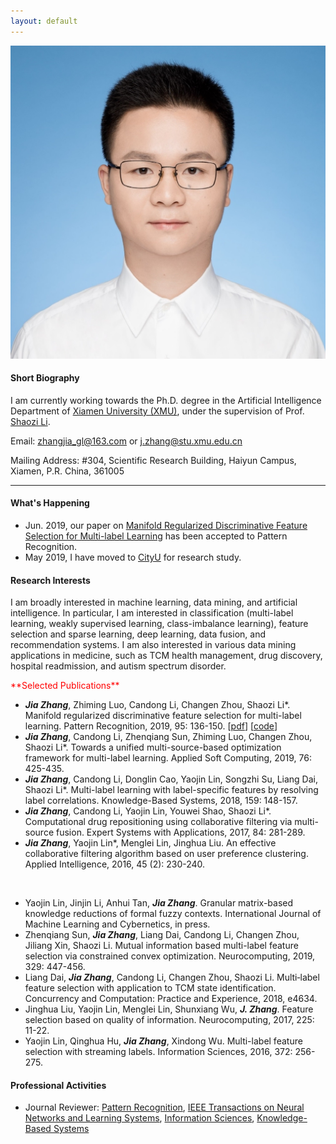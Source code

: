```yaml
---
layout: default 
---
```


<img class="profile-picture" src="jiazhang.jpg">

#### Short Biography

I am currently working towards the Ph.D. degree in the Artificial Intelligence Department of [Xiamen University (XMU)](https://www.xmu.edu.cn/), under the supervision of Prof. [Shaozi Li](http://imt.xmu.edu.cn/szdw.html).

Email: [zhangjia_gl@163.com](mailto:zhangjia_gl@163.com) or [j.zhang@stu.xmu.edu.cn](mailto:j.zhang@stu.xmu.edu.cn)

Mailing Address: #304, Scientific Research Building, Haiyun Campus, Xiamen, P.R. China, 361005

---

#### What's Happening

* Jun. 2019, our paper on [Manifold Regularized Discriminative Feature Selection for Multi-label Learning](https://www.sciencedirect.com/science/article/pii/S0031320319302341) has been accepted to Pattern Recognition.
* May 2019, I have moved to [CityU](https://www.cityu.edu.hk/) for research study.

#### Research Interests

I am broadly interested in machine learning, data mining, and artificial intelligence. In particular, I am interested in classification (multi-label learning, weakly supervised learning, class-imbalance learning), feature selection and sparse learning, deep learning, data fusion, and recommendation systems. I am also interested in various data mining applications in medicine, such as TCM health management, drug discovery, hospital readmission, and autism spectrum disorder.

<p style='color:red'>**Selected Publications**</p>

* ***Jia Zhang***, Zhiming Luo, Candong Li, Changen Zhou, Shaozi Li\*. Manifold regularized discriminative feature selection for multi-label learning. Pattern Recognition, 2019, 95: 136-150. [[pdf](1-s2.0-S0031320319302341-main.pdf)] [[code](MDFS-master.zip)]
* ***Jia Zhang***, Candong Li, Zhenqiang Sun, Zhiming Luo, Changen Zhou, Shaozi Li\*. Towards a unified multi-source-based optimization framework for multi-label learning. Applied Soft Computing, 2019, 76: 425-435.
* ***Jia Zhang***, Candong Li, Donglin Cao, Yaojin Lin, Songzhi Su, Liang Dai, Shaozi Li\*. Multi-label learning with label-specific features by resolving label correlations. Knowledge-Based Systems, 2018, 159: 148-157.
* ***Jia Zhang***, Candong Li, Yaojin Lin, Youwei Shao, Shaozi Li\*. Computational drug repositioning using collaborative filtering via multi-source fusion. Expert Systems with Applications, 2017, 84: 281-289.
* ***Jia Zhang***, Yaojin Lin\*, Menglei Lin, Jinghua Liu. An effective collaborative filtering algorithm based on user preference clustering. Applied Intelligence, 2016, 45 (2): 230-240.

&nbsp;
* Yaojin Lin, Jinjin Li, Anhui Tan, ***Jia Zhang***. Granular matrix-based knowledge reductions of formal fuzzy contexts. International Journal of Machine Learning and Cybernetics, in press. 
* Zhenqiang Sun, ***Jia Zhang***, Liang Dai, Candong Li, Changen Zhou, Jiliang Xin, Shaozi Li. Mutual information based multi-label feature selection via constrained convex optimization. Neurocomputing, 2019, 329: 447-456. 
* Liang Dai, ***Jia Zhang***, Candong Li, Changen Zhou, Shaozi Li. Multi‐label feature selection with application to TCM state identification. Concurrency and Computation: Practice and Experience, 2018, e4634. 
* Jinghua Liu, Yaojin Lin, Menglei Lin, Shunxiang Wu, ***J. Zhang***. Feature selection based on quality of information. Neurocomputing, 2017, 225: 11-22. 
* Yaojin Lin, Qinghua Hu, ***Jia Zhang***, Xindong Wu. Multi-label feature selection with streaming labels. Information Sciences, 2016, 372: 256-275.

#### Professional Activities

* Journal Reviewer: [Pattern Recognition](https://www.journals.elsevier.com/pattern-recognition/), [IEEE Transactions on Neural Networks and Learning Systems](https://mc.manuscriptcentral.com/tnnls), [Information Sciences](https://www.journals.elsevier.com/information-sciences), [Knowledge-Based Systems](https://www.journals.elsevier.com/knowledge-based-systems)
